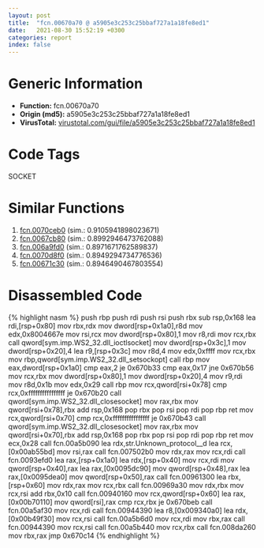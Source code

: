 ```yaml
---
layout: post
title:  "fcn.00670a70 @ a5905e3c253c25bbaf727a1a18fe8ed1"
date:   2021-08-30 15:52:19 +0300
categories: report
index: false
---
```


# Generic Information
- **Function:** fcn.00670a70
- **Origin (md5):** a5905e3c253c25bbaf727a1a18fe8ed1
- **VirusTotal:** [virustotal.com/gui/file/a5905e3c253c25bbaf727a1a18fe8ed1][virustotal_ref]

# Code Tags
<span class="tag" id="SOCKET">SOCKET</span>


# Similar Functions

1. [fcn.0070ceb0][similar_1_ref] (sim.: 0.9105941898023671)
2. [fcn.0067cb80][similar_2_ref] (sim.: 0.8992946473762088)
3. [fcn.006a9fd0][similar_3_ref] (sim.: 0.8971671762589837)
4. [fcn.0070d8f0][similar_4_ref] (sim.: 0.8949294734776536)
5. [fcn.00671c30][similar_5_ref] (sim.: 0.8946490467803554)


# Disassembled Code

{% highlight nasm %}
push rbp
push rdi
push rsi
push rbx
sub rsp,0x168
lea rdi,[rsp+0x80]
mov rbx,rdx
mov dword[rsp+0x1a0],r8d
mov edx,0x8004667e
mov rsi,rcx
mov dword[rsp+0x80],1
mov r8,rdi
mov rcx,rbx
call qword[sym.imp.WS2_32.dll_ioctlsocket]
mov dword[rsp+0x3c],1
mov dword[rsp+0x20],4
lea r9,[rsp+0x3c]
mov r8d,4
mov edx,0xffff
mov rcx,rbx
mov rbp,qword[sym.imp.WS2_32.dll_setsockopt]
call rbp
mov eax,dword[rsp+0x1a0]
cmp eax,2
je 0x670b33
cmp eax,0x17
jne 0x670b56
mov rcx,rbx
mov dword[rsp+0x80],1
mov dword[rsp+0x20],4
mov r9,rdi
mov r8d,0x1b
mov edx,0x29
call rbp
mov rcx,qword[rsi+0x78]
cmp rcx,0xffffffffffffffff
je 0x670b20
call qword[sym.imp.WS2_32.dll_closesocket]
mov rax,rbx
mov qword[rsi+0x78],rbx
add rsp,0x168
pop rbx
pop rsi
pop rdi
pop rbp
ret 
mov rcx,qword[rsi+0x70]
cmp rcx,0xffffffffffffffff
je 0x670b43
call qword[sym.imp.WS2_32.dll_closesocket]
mov rax,rbx
mov qword[rsi+0x70],rbx
add rsp,0x168
pop rbx
pop rsi
pop rdi
pop rbp
ret 
mov ecx,0x28
call fcn.00a5b090
lea rdx,str.Unknown_protocol__d
lea rcx,[0x00ab55bd]
mov rsi,rax
call fcn.007502b0
mov rdx,rax
mov rcx,rdi
call fcn.0093efd0
lea rax,[rsp+0x1a0]
lea rdx,[rsp+0x40]
mov rcx,rdi
mov qword[rsp+0x40],rax
lea rax,[0x0095dc90]
mov qword[rsp+0x48],rax
lea rax,[0x0095dea0]
mov qword[rsp+0x50],rax
call fcn.00961300
lea rbx,[rsp+0x60]
mov rdx,rax
mov rcx,rbx
call fcn.00969a30
mov rdx,rbx
mov rcx,rsi
add rbx,0x10
call fcn.00940160
mov rcx,qword[rsp+0x60]
lea rax,[0x00b70110]
mov qword[rsi],rax
cmp rcx,rbx
je 0x670beb
call fcn.00a5af30
mov rcx,rdi
call fcn.00944390
lea r8,[0x009340a0]
lea rdx,[0x00b49f30]
mov rcx,rsi
call fcn.00a5b6d0
mov rcx,rdi
mov rbx,rax
call fcn.00944390
mov rcx,rsi
call fcn.00a5b440
mov rcx,rbx
call fcn.008da260
mov rbx,rax
jmp 0x670c14
{% endhighlight %}


[similar_1_ref]: /report/fcn.0070ceb0@a5905e3c253c25bbaf727a1a18fe8ed1
[similar_2_ref]: /report/fcn.0067cb80@a5905e3c253c25bbaf727a1a18fe8ed1
[similar_3_ref]: /report/fcn.006a9fd0@a5905e3c253c25bbaf727a1a18fe8ed1
[similar_4_ref]: /report/fcn.0070d8f0@a5905e3c253c25bbaf727a1a18fe8ed1
[similar_5_ref]: /report/fcn.00671c30@a5905e3c253c25bbaf727a1a18fe8ed1
[virustotal_ref]: https://www.virustotal.com/gui/file/a5905e3c253c25bbaf727a1a18fe8ed1